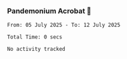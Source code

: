 ### Pandemonium Acrobat 🤸

<!--START_SECTION:waka-->

```all_time
From: 05 July 2025 - To: 12 July 2025

Total Time: 0 secs

No activity tracked
```

<!--END_SECTION:waka-->
